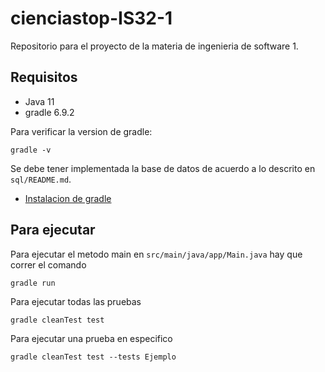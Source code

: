 # cienciastop-IS32-1
Repositorio para el proyecto de la materia de ingenieria de software 1.

## Requisitos
- Java 11
- gradle 6.9.2

Para verificar la version de gradle:

```shell
gradle -v
```

Se debe tener implementada la base de datos de acuerdo a lo descrito en `sql/README.md`.

- [Instalacion de gradle](https://youtu.be/v7bbKhYCL0o)

## Para ejecutar 

Para ejecutar el metodo main en `src/main/java/app/Main.java` hay que correr el comando

```shell
gradle run
```

Para ejecutar todas las pruebas

```shell
gradle cleanTest test 
```

Para ejecutar una prueba en especifico


```shell
gradle cleanTest test --tests Ejemplo
``` 
